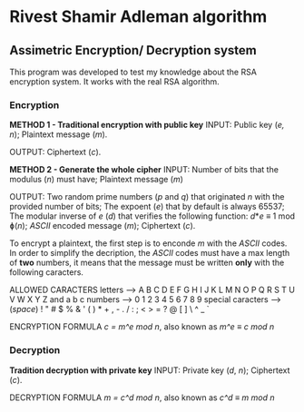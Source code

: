 # Rivest Shamir Adleman algorithm

## Assimetric Encryption/ Decryption system
This program was developed to test my knowledge about the RSA encryption system. It works with the real RSA algorithm.

### Encryption
**METHOD 1 - Traditional encryption with public key**
INPUT: Public key (_e, n_);
       Plaintext message (_m_).

OUTPUT: Ciphertext (_c_).

**METHOD 2 - Generate the whole cipher**
INPUT: Number of bits that the modulus (_n_) must have;
       Plaintext message (_m_)

OUTPUT: Two random prime numbers (_p_ and _q_) that originated _n_ with the provided number of bits;
        The expoent (_e_) that by default is always 65537;
        The modular inverse of _e_ (_d_) that verifies the following function: _d_*_e_ ≡ 1 mod ɸ(_n_);
        _ASCII_ encoded message (_m_);
        Ciphertext (_c_).

To encrypt a plaintext, the first step is to enconde _m_ with the _ASCII_ codes. In order to simplify the decription, the _ASCII_ codes must have a max length of **two** numbers, it means that the message must be written **only** with the following caracters.

ALLOWED CARACTERS
letters --> A B C D E F G H I J K L M N O P Q R S T U V W X Y Z and a b c
numbers --> 0 1 2 3 4 5 6 7 8 9
special caracters --> (_space_) ! " # $ % & ' ( ) * + , - . / : ; < > = ? @ [ ] \ ^ _ `

ENCRYPTION FORMULA
_c = m^e mod n_, also known as _m^e ≡ c mod n_


### Decryption
**Tradition decryption with private key**
INPUT: Private key (_d_, _n_);
       Ciphertext (_c_).

DECRYPTION FORMULA
_m = c^d mod n_, also known as _c^d ≡ m mod n_